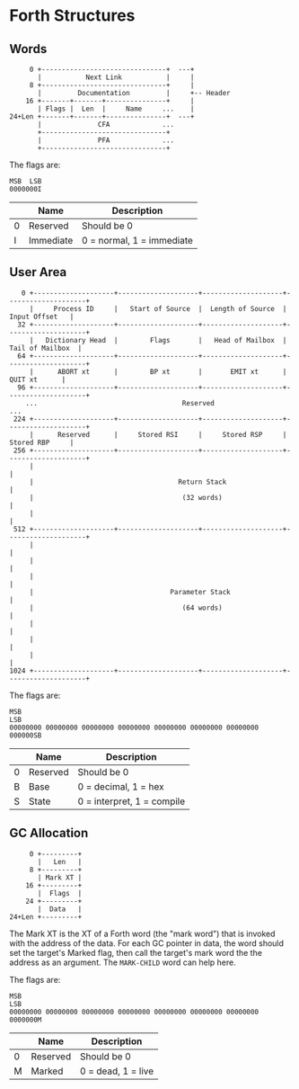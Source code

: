 Forth Structures
================

Words
-----

```
     0 +-------------------------------+  ---+
       |           Next Link           |     |
     8 +-------------------------------+     |
       |         Documentation         |     +-- Header
    16 +-------+-------+---------------+     |
       | Flags |  Len  |     Name     ...    |
24+Len +-------+-------+---------------+  ---+
       |              CFA             ...
       +-------------------------------+
       |              PFA             ...
       +-------------------------------+
```

The flags are:

```
MSB  LSB
0000000I
```

|   | Name      | Description               |
|---|-----------|---------------------------|
| 0 | Reserved  | Should be 0               |
| I | Immediate | 0 = normal, 1 = immediate |

User Area
---------

```
   0 +--------------------+--------------------+--------------------+--------------------+
     |     Process ID     |   Start of Source  |  Length of Source  |     Input Offset   |
  32 +--------------------+--------------------+--------------------+--------------------+
	 |   Dictionary Head  |        Flags       |   Head of Mailbox  |   Tail of Mailbox  |
  64 +--------------------+--------------------+--------------------+--------------------+
	 |      ABORT xt      |        BP xt       |       EMIT xt      |       QUIT xt      |
  96 +--------------------+--------------------+--------------------+--------------------+
    ...                                    Reserved                                     ...
 224 +--------------------+--------------------+--------------------+--------------------+
     |      Reserved      |     Stored RSI     |     Stored RSP     |     Stored RBP     |
 256 +--------------------+--------------------+--------------------+--------------------+
     |                                                                                   |
     |                                    Return Stack                                   |
     |                                     (32 words)                                    |
     |                                                                                   |
 512 +--------------------+--------------------+--------------------+--------------------+
     |                                                                                   |
     |                                                                                   |
     |                                                                                   |
     |                                  Parameter Stack                                  |
     |                                     (64 words)                                    |
     |                                                                                   |
     |                                                                                   |
     |                                                                                   |
1024 +--------------------+--------------------+--------------------+--------------------+
```

The flags are:

```
MSB                                                                 LSB
00000000 00000000 00000000 00000000 00000000 00000000 00000000 000000SB
```

|   | Name     | Description                |
|---|----------|----------------------------|
| 0 | Reserved | Should be 0                |
| B | Base     | 0 = decimal, 1 = hex       |
| S | State    | 0 = interpret, 1 = compile |

GC Allocation
-------------

```
     0 +---------+
       |   Len   |
     8 +---------+
       | Mark XT |
    16 +---------+
       |  Flags  |
    24 +---------+
       |  Data   |
24+Len +---------+
```

The Mark XT is the XT of a Forth word (the "mark word") that is invoked with the address of the data. For each GC pointer in data, the word should set the target's Marked flag, then call the target's mark word the the address as an argument. The `MARK-CHILD` word can help here.

The flags are:

```
MSB                                                                 LSB
00000000 00000000 00000000 00000000 00000000 00000000 00000000 0000000M
```

|   | Name     | Description        |
|---|----------|--------------------|
| 0 | Reserved | Should be 0        |
| M | Marked   | 0 = dead, 1 = live |
